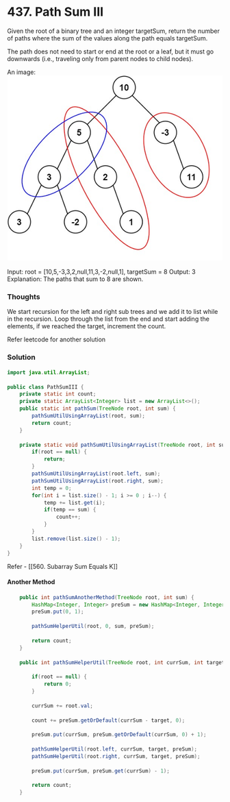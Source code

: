 # 437. Path Sum III

Given the root of a binary tree and an integer targetSum, return the number of paths where the sum of the values along the path equals targetSum.

The path does not need to start or end at the root or a leaf, but it must go downwards (i.e., traveling only from parent nodes to child nodes).

An image: ![gras](/images/leetcode/437-Path-Sum-III.jpeg)

Input: root = [10,5,-3,3,2,null,11,3,-2,null,1], targetSum = 8
Output: 3
Explanation: The paths that sum to 8 are shown.

### Thoughts
We start recursion for the left and right sub trees and we add it to list while in the recursion. Loop through the list from the end and start adding the elements, if we reached the target, increment the count. 

Refer leetcode for another solution

### Solution
```java
import java.util.ArrayList;

public class PathSumIII {
    private static int count;
    private static ArrayList<Integer> list = new ArrayList<>();
    public static int pathSum(TreeNode root, int sum) {
        pathSumUtilUsingArrayList(root, sum);
        return count;
    }

    private static void pathSumUtilUsingArrayList(TreeNode root, int sum) {
        if(root == null) {
            return;
        }
        pathSumUtilUsingArrayList(root.left, sum);
        pathSumUtilUsingArrayList(root.right, sum);
        int temp = 0;
        for(int i = list.size() - 1; i >= 0 ; i--) {
            temp += list.get(i);
            if(temp == sum) {
                count++;
            }
        }
        list.remove(list.size() - 1);
    }
}

```


Refer - [[560. Subarray Sum Equals K]]

#### Another Method

```java
    public int pathSumAnotherMethod(TreeNode root, int sum) {
        HashMap<Integer, Integer> preSum = new HashMap<Integer, Integer>();
        preSum.put(0, 1);
        
        pathSumHelperUtil(root, 0, sum, preSum);
        
        return count;
    }
    
    public int pathSumHelperUtil(TreeNode root, int currSum, int target, HashMap<Integer, Integer> preSum) {
        
        if(root == null) {
            return 0;
        }
        
        currSum += root.val;
        
        count += preSum.getOrDefault(currSum - target, 0);
        
        preSum.put(currSum, preSum.getOrDefault(currSum, 0) + 1);
        
        pathSumHelperUtil(root.left, currSum, target, preSum);
        pathSumHelperUtil(root.right, currSum, target, preSum);
        
        preSum.put(currSum, preSum.get(currSum) - 1);
        
        return count;
    } 
```